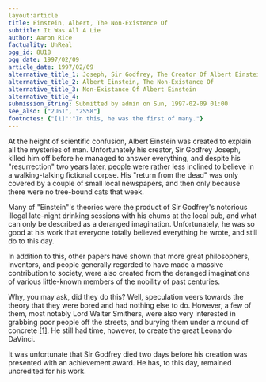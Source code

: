 ```yaml
---
layout:article
title: Einstein, Albert, The Non-Existence Of
subtitle: It Was All A Lie
author: Aaron Rice
factuality: UnReal
pgg_id: 8U18
pgg_date: 1997/02/09
article_date: 1997/02/09
alternative_title_1: Joseph, Sir Godfrey, The Creator Of Albert Einstein
alternative_title_2: Albert Einstein, The Non-Existance Of
alternative_title_3: Non-Existance Of Albert Einstein
alternative_title_4: 
submission_string: Submitted by admin on Sun, 1997-02-09 01:00
see_also: ["2U61", "2S58"]
footnotes: {"[1]":"In this, he was the first of many."}
---
```

<div>
<p>At the height of scientific confusion, Albert Einstein was created to explain all the mysteries of man. Unfortunately his creator, Sir Godfrey Joseph, killed him off before he managed to answer everything, and despite his "resurrection" two years later, people were rather less inclined to believe in a walking-talking fictional corpse. His "return from the dead" was only covered by a couple of small local newspapers, and then only because there were no tree-bound cats that week.</p>
<p>Many of "Einstein"'s theories were the product of Sir Godfrey's notorious illegal late-night drinking sessions with his chums at the local pub, and what can only be described as a deranged imagination. Unfortunately, he was so good at his work that everyone totally believed everything he wrote, and still do to this day.</p>
<p>In addition to this, other papers have shown that more great philosophers, inventors, and people generally regarded to have made a massive contribution to society, were also created from the deranged imaginations of various little-known members of the nobility of past centuries.</p>
<p>Why, you may ask, did they do this? Well, speculation veers towards the theory that they were bored and had nothing else to do. However, a few of them, most notably Lord Walter Smithers, were also very interested in grabbing poor people off the streets, and burying them under a mound of concrete <a href="#footnotes.1" class="footnote-link">[1]</a>. He still had time, however, to create the great Leonardo DaVinci.</p>
<p>It was unfortunate that Sir Godfrey died two days before his creation was presented with an achievement award. He has, to this day, remained uncredited for his work.</p>
</div>
